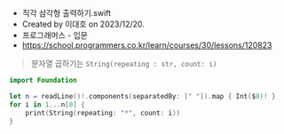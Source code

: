
- 직각 삼각형 출력하기.swift
- Created by 이대호 on 2023/12/20.
- 프로그래머스 - 입문
- https://school.programmers.co.kr/learn/courses/30/lessons/120823

> 문자열 곱하기는 `String(repeating : str, count: i)`

```Swift
import Foundation

let n = readLine()!.components(separatedBy: [" "]).map { Int($0)! }
for i in 1...n[0] {
    print(String(repeating: "*", count: i))
}

```

